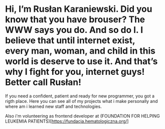 # Hi, I’m Rusłan Karaniewski. Did you know that you have brouser? The WWW says you do. And so do I. I believe that until internet exist, every man, woman, and child in this world is deserve to use it. And that’s why I fight for you, internet guys! Better call Rusłan! 

If you need a confident, patient and ready for new programmer, you got a rigth place.
Here you can see all of my projects what i make personally and where am i learned new staff and technologies.

Also i'm volunteering as frontend developer at (FOUNDATION FOR HELPING LEUKEMIA PATIENTS)[https://fundacja.hematologiczna.org/]
<!--
**Karanelus/karanelus** is a ✨ _special_ ✨ repository because its `README.md` (this file) appears on your GitHub profile.

Here are some ideas to get you started:

- 🔭 I’m currently working on ...
- 🌱 I’m currently learning ...
- 👯 I’m looking to collaborate on ...
- 🤔 I’m looking for help with ...
- 💬 Ask me about ...
- 📫 How to reach me: ...
- 😄 Pronouns: ...
- ⚡ Fun fact: ...
-->
